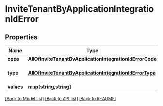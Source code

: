 # InviteTenantByApplicationIntegrationIdError

## Properties
Name | Type | Description | Notes
------------ | ------------- | ------------- | -------------
**code** | [**AllOfInviteTenantByApplicationIntegrationIdErrorCode**](AllOfInviteTenantByApplicationIntegrationIdErrorCode.md) |  | [optional] 
**type** | [**AllOfInviteTenantByApplicationIntegrationIdErrorType**](AllOfInviteTenantByApplicationIntegrationIdErrorType.md) | 1 &#x3D; BusinessLogic  2 &#x3D; InternalServerError | [optional] 
**values** | **map[string,string]** |  | [optional] 

[[Back to Model list]](../../README.md#documentation-for-models) [[Back to API list]](../../README.md#documentation-for-api-endpoints) [[Back to README]](../../README.md)

